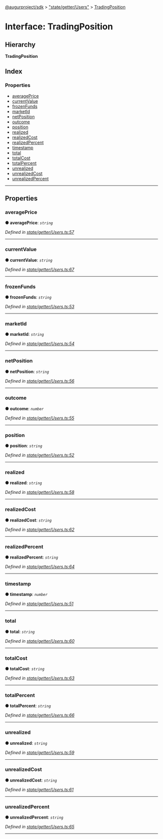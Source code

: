[@augurproject/sdk](../README.md) > ["state/getter/Users"](../modules/_state_getter_users_.md) > [TradingPosition](../interfaces/_state_getter_users_.tradingposition.md)

# Interface: TradingPosition

## Hierarchy

**TradingPosition**

## Index

### Properties

* [averagePrice](_state_getter_users_.tradingposition.md#averageprice)
* [currentValue](_state_getter_users_.tradingposition.md#currentvalue)
* [frozenFunds](_state_getter_users_.tradingposition.md#frozenfunds)
* [marketId](_state_getter_users_.tradingposition.md#marketid)
* [netPosition](_state_getter_users_.tradingposition.md#netposition)
* [outcome](_state_getter_users_.tradingposition.md#outcome)
* [position](_state_getter_users_.tradingposition.md#position)
* [realized](_state_getter_users_.tradingposition.md#realized)
* [realizedCost](_state_getter_users_.tradingposition.md#realizedcost)
* [realizedPercent](_state_getter_users_.tradingposition.md#realizedpercent)
* [timestamp](_state_getter_users_.tradingposition.md#timestamp)
* [total](_state_getter_users_.tradingposition.md#total)
* [totalCost](_state_getter_users_.tradingposition.md#totalcost)
* [totalPercent](_state_getter_users_.tradingposition.md#totalpercent)
* [unrealized](_state_getter_users_.tradingposition.md#unrealized)
* [unrealizedCost](_state_getter_users_.tradingposition.md#unrealizedcost)
* [unrealizedPercent](_state_getter_users_.tradingposition.md#unrealizedpercent)

---

## Properties

<a id="averageprice"></a>

###  averagePrice

**● averagePrice**: *`string`*

*Defined in [state/getter/Users.ts:57](https://github.com/AugurProject/augur/blob/1991ef64ef/packages/augur-sdk/src/state/getter/Users.ts#L57)*

___
<a id="currentvalue"></a>

###  currentValue

**● currentValue**: *`string`*

*Defined in [state/getter/Users.ts:67](https://github.com/AugurProject/augur/blob/1991ef64ef/packages/augur-sdk/src/state/getter/Users.ts#L67)*

___
<a id="frozenfunds"></a>

###  frozenFunds

**● frozenFunds**: *`string`*

*Defined in [state/getter/Users.ts:53](https://github.com/AugurProject/augur/blob/1991ef64ef/packages/augur-sdk/src/state/getter/Users.ts#L53)*

___
<a id="marketid"></a>

###  marketId

**● marketId**: *`string`*

*Defined in [state/getter/Users.ts:54](https://github.com/AugurProject/augur/blob/1991ef64ef/packages/augur-sdk/src/state/getter/Users.ts#L54)*

___
<a id="netposition"></a>

###  netPosition

**● netPosition**: *`string`*

*Defined in [state/getter/Users.ts:56](https://github.com/AugurProject/augur/blob/1991ef64ef/packages/augur-sdk/src/state/getter/Users.ts#L56)*

___
<a id="outcome"></a>

###  outcome

**● outcome**: *`number`*

*Defined in [state/getter/Users.ts:55](https://github.com/AugurProject/augur/blob/1991ef64ef/packages/augur-sdk/src/state/getter/Users.ts#L55)*

___
<a id="position"></a>

###  position

**● position**: *`string`*

*Defined in [state/getter/Users.ts:52](https://github.com/AugurProject/augur/blob/1991ef64ef/packages/augur-sdk/src/state/getter/Users.ts#L52)*

___
<a id="realized"></a>

###  realized

**● realized**: *`string`*

*Defined in [state/getter/Users.ts:58](https://github.com/AugurProject/augur/blob/1991ef64ef/packages/augur-sdk/src/state/getter/Users.ts#L58)*

___
<a id="realizedcost"></a>

###  realizedCost

**● realizedCost**: *`string`*

*Defined in [state/getter/Users.ts:62](https://github.com/AugurProject/augur/blob/1991ef64ef/packages/augur-sdk/src/state/getter/Users.ts#L62)*

___
<a id="realizedpercent"></a>

###  realizedPercent

**● realizedPercent**: *`string`*

*Defined in [state/getter/Users.ts:64](https://github.com/AugurProject/augur/blob/1991ef64ef/packages/augur-sdk/src/state/getter/Users.ts#L64)*

___
<a id="timestamp"></a>

###  timestamp

**● timestamp**: *`number`*

*Defined in [state/getter/Users.ts:51](https://github.com/AugurProject/augur/blob/1991ef64ef/packages/augur-sdk/src/state/getter/Users.ts#L51)*

___
<a id="total"></a>

###  total

**● total**: *`string`*

*Defined in [state/getter/Users.ts:60](https://github.com/AugurProject/augur/blob/1991ef64ef/packages/augur-sdk/src/state/getter/Users.ts#L60)*

___
<a id="totalcost"></a>

###  totalCost

**● totalCost**: *`string`*

*Defined in [state/getter/Users.ts:63](https://github.com/AugurProject/augur/blob/1991ef64ef/packages/augur-sdk/src/state/getter/Users.ts#L63)*

___
<a id="totalpercent"></a>

###  totalPercent

**● totalPercent**: *`string`*

*Defined in [state/getter/Users.ts:66](https://github.com/AugurProject/augur/blob/1991ef64ef/packages/augur-sdk/src/state/getter/Users.ts#L66)*

___
<a id="unrealized"></a>

###  unrealized

**● unrealized**: *`string`*

*Defined in [state/getter/Users.ts:59](https://github.com/AugurProject/augur/blob/1991ef64ef/packages/augur-sdk/src/state/getter/Users.ts#L59)*

___
<a id="unrealizedcost"></a>

###  unrealizedCost

**● unrealizedCost**: *`string`*

*Defined in [state/getter/Users.ts:61](https://github.com/AugurProject/augur/blob/1991ef64ef/packages/augur-sdk/src/state/getter/Users.ts#L61)*

___
<a id="unrealizedpercent"></a>

###  unrealizedPercent

**● unrealizedPercent**: *`string`*

*Defined in [state/getter/Users.ts:65](https://github.com/AugurProject/augur/blob/1991ef64ef/packages/augur-sdk/src/state/getter/Users.ts#L65)*

___

